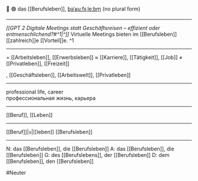 💼 🟢 das [[Berufsleben]], [bəˈʁuːfsˌleːbm̩](https://youglish.com/pronounce/Berufsleben/german)
(no plural form)

---

_[[GPT 2 Digitale Meetings statt Geschäftsreisen – effizient oder entmenschlichend?#^1|^]]_ Virtuelle Meetings bieten im [[Berufsleben]] [[zahlreich]]e [[Vorteil]]e. ^1

---

= [[Arbeitsleben]], [[Erwerbsleben]]
≈ [[Karriere]], [[Tätigkeit]], [[Job]]
≠ [[Privatleben]], [[Freizeit]]

, [[Geschäftsleben]], [[Arbeitswelt]], [[Privatleben]]

---

professional life, career  
профессиональная жизнь, карьера

---

[[Beruf]], [[Leben]]

---

[[Beruf]]|`s`|[[leben]]
[[Berufsleben]]

---

N: das [[Berufsleben]], die [[Berufsleben]]
A: das [[Berufsleben]], die [[Berufsleben]]
G: des [[Berufslebens]], der [[Berufsleben]]
D: dem [[Berufsleben]], den [[Berufsleben]]

#Neuter
